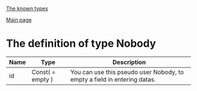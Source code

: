
[The known types](./README.md)

[Main page](../README.md)

# The definition of type Nobody

Name    |   Type  |  Description
--------|---------|-------------
id | Const( = empty ) | You can use this pseudo user Nobody, to empty a field in entering datas.


